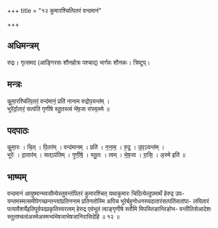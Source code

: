 +++
title = "१२ कुमारश्चित्पितरं वन्दमानं"

+++
## अधिमन्त्रम्
रुद्रः। गृत्समद (आङ्गिरसः शौनहोत्रः पश्चाद्) भार्गवः शौनकः। त्रिष्टुप्।

## मन्त्रः
कु॒मा॒रश्चि॑त्पि॒तरं॒ वन्द॑मानं॒ प्रति॑ नानाम रुद्रोप॒यन्त॑म् ।  
भूरे॑र्दा॒तारं॒ सत्प॑तिं गृणीषे स्तु॒तस्त्वं भे॑ष॒जा रा॑स्य॒स्मे ॥

## पदपाठः
कु॒मा॒रः । चि॒त् । पि॒तर॑म् । वन्द॑मानम् । प्रति॑ । न॒ना॒म॒ । रु॒द्र॒ । उ॒प॒ऽयन्त॑म् ।  
भूरेः॑ । दा॒तार॑म् । सत्ऽप॑तिम् । गृ॒णी॒षे॒ । स्तु॒तः । त्वम् । भे॒ष॒जा । रा॒सि॒ । अ॒स्मे इति॑ ॥

## भाष्यम्
वन्दमानं आयुष्मान्भवसौम्येस्तुवन्तंपितरं कुमारश्चित् यथाकुमारः चिदित्येत्दुपमार्थे हेरुद्र उप- यन्तमस्मत्समीपेगच्छन्तन्त्वांप्रतिननाम प्रतिनतोस्मि अपिच भूरेर्बहुनोधनस्यदातारंसत्पतिंसतांपा- लयितारं पत्यावैशर्येइतिपूर्वपदप्रकृतिस्वरत्वम् हेरुद्र एवंभूतं त्वाङ्गृणीषे स्तौमि मिपस्तिङान्तिङोभ- वन्तीतिसेआदेशः स्तुतश्चत्वंअस्मेअस्मभ्यंभेषजाभेषजानिरासिदेहि ॥ १२ ॥